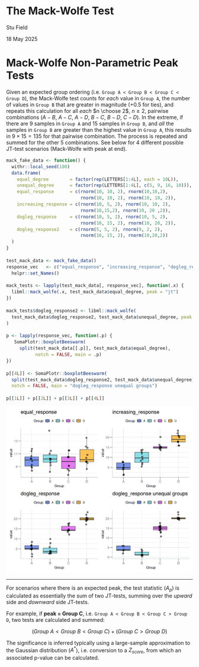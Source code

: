 # The Mack-Wolfe Test

Stu Field

18 May 2025

# Mack-Wolfe Non-Parametric Peak Tests

Given an expected group ordering
(i.e. `Group A < Group B < Group C < Group D`), the Mack-Wolfe test
counts for *each* value in `Group A`, the number of values in `Group B`
that are greater in magnitude (+0.5 for ties), and repeats this
calculation for all *each* $n \choose 2$, $n \ge 2$, pairwise
combinations ($A-B$, $A-C$, $A-D$, $B-C$, $B-D$, $C-D$). In the extreme,
if there are 9 samples in `Group A` and 15 samples in `Group B`, and
*all* the samples in `Group B` are greater than the highest value in
`Group A`, this results in $9 \times 15 = 135$ for that pairwise
combination. The process is repeated and summed for the other 5
combinations. See below for 4 different possible JT-test scenarios
(Mack-Wolfe with peak at end).

``` r
mack_fake_data <- function() {
  withr::local_seed(100)
  data.frame(
    equal_degree        = factor(rep(LETTERS[1:4L], each = 10L)),
    unequal_degree      = factor(rep(LETTERS[1:4L], c(5, 9, 16, 10))),
    equal_response      = c(rnorm(10, 10, 2), rnorm(10,10,2), 
                            rnorm(10, 10, 2), rnorm(10, 10, 2)),
    increasing_response = c(rnorm(10, 5, 2), rnorm(10, 10, 2),
                            rnorm(10,15,2), rnorm(10, 20 ,2)),
    dogleg_response     = c(rnorm(10, 5, 2), rnorm(10, 5, 2),
                            rnorm(10, 15, 2), rnorm(10, 20, 2)),
    dogleg_response2    = c(rnorm(5, 5, 2), rnorm(9, 2, 2),
                            rnorm(16, 15, 2), rnorm(10,20,2))
  )
}

test_mack_data <- mack_fake_data()
response_vec   <- c("equal_response", "increasing_response", "dogleg_response") |>
  helpr::set_Names()

mack_tests <- lapply(test_mack_data[, response_vec], function(.x) {
  libml::mack_wolfe(.x, test_mack_data$equal_degree, peak = "jt")
})

mack_tests$dogleg_response2 <- libml::mack_wolfe(
  test_mack_data$dogleg_response2, test_mack_data$unequal_degree, peak = "jt"
)

p <- lapply(response_vec, function(.p) {
   SomaPlotr::boxplotBeeswarm(
     split(test_mack_data[[.p]], test_mack_data$equal_degree),
           notch = FALSE, main = .p)
})

p[[4L]] <- SomaPlotr::boxplotBeeswarm(
  split(test_mack_data$dogleg_response2, test_mack_data$unequal_degree),
  notch = FALSE, main = "dogleg_response unequal groups")

p[[1L]] + p[[2L]] + p[[3L]] + p[[4L]]
```

![cap_4_plot](figures/mack-wolfe-four-scenario-beeswarm-1.png)

------------------------------------------------------------------------

For scenarios where there is an expected peak, the test statistic
($A_p$) is calculated as essentially the sum of two JT-tests, summing
over the *upward* side and *downward* side JT-tests.

For example, if **peak = Group C**,
i.e. `Group A < Group B < Group C > Group D`, two tests are calculated
and summed:

$$
\begin{equation}
  (Group\ A < Group\ B < Group\ C) + (Group\ C > Group\ D)
\end{equation}
$$

The significance is inferred typically using a large-sample
approximation to the Gaussian distribution ($A^*$), i.e. conversion to a
$Z_{score}$, from which an associated p-value can be calculated.
